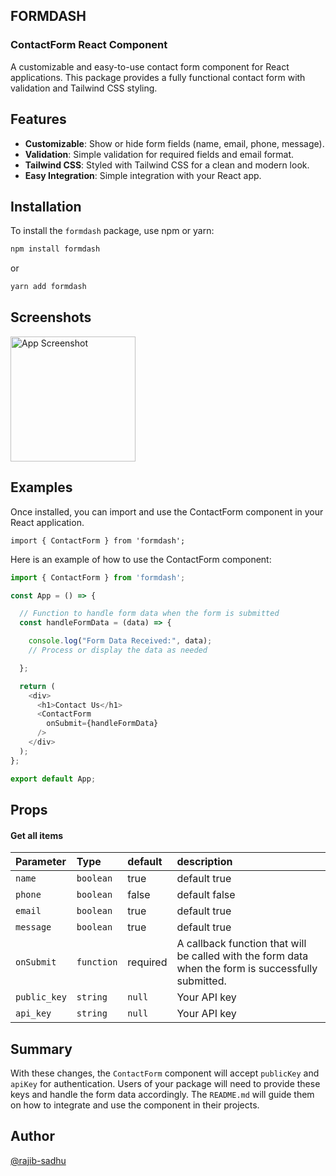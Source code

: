 ## FORMDASH

### ContactForm React Component

A customizable and easy-to-use contact form component for React applications. This package provides a fully functional contact form with validation and Tailwind CSS styling.

## Features

- **Customizable**: Show or hide form fields (name, email, phone, message).
- **Validation**: Simple validation for required fields and email format.
- **Tailwind CSS**: Styled with Tailwind CSS for a clean and modern look.
- **Easy Integration**: Simple integration with your React app.

## Installation

To install the `formdash` package, use npm or yarn:

```bash
npm install formdash
```
or

```bash
yarn add formdash
```

## Screenshots

<img src="https://res.cloudinary.com/dsu2aidfp/image/upload/v1724164667/formdash/ovwcgsetaqzhzuozul4v.png" alt="App Screenshot" width="200px" />


## Examples

Once installed, you can import and use the ContactForm component in your React application.

```javasript
import { ContactForm } from 'formdash';
```
Here is an example of how to use the ContactForm component:

```javascript
import { ContactForm } from 'formdash';

const App = () => {

  // Function to handle form data when the form is submitted
  const handleFormData = (data) => {

    console.log("Form Data Received:", data);
    // Process or display the data as needed

  };

  return (
    <div>
      <h1>Contact Us</h1>
      <ContactForm
        onSubmit={handleFormData}
      />
    </div>
  );
};

export default App;
```

## Props

#### Get all items

| Parameter | Type     | default | description |
| :-------- | :------- | :------ | :---------------|
| `name` | `boolean` | true | default true |
| `phone` | `boolean` | false | default false |
| `email` | `boolean` | true | default true |
| `message` | `boolean` | true | default true |
| `onSubmit` | `function` | required| A callback function that will be called with the form data when the form is successfully submitted. |
| `public_key` | `string` | `null` | Your API key |
| `api_key` | `string` | `null` | Your API key |



## Summary

With these changes, the `ContactForm` component will accept `publicKey` and `apiKey` for authentication. Users of your package will need to provide these keys and handle the form data accordingly. The `README.md` will guide them on how to integrate and use the component in their projects.



## Author
[@rajib-sadhu](https://www.github.com/rajib-sadhu)